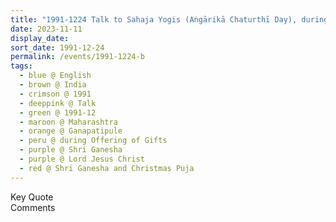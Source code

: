 ```yaml
---
title: "1991-1224 Talk to Sahaja Yogis (Aṅgārikā Chaturthī Day), during the Offering of Gifts after Śhrī Gaṇeśha and Christmas Pūjā, Gaṇapatīpuḷe, Maharashtra, India"
date: 2023-11-11
display_date: 
sort_date: 1991-12-24
permalink: /events/1991-1224-b
tags:
  - blue @ English
  - brown @ India
  - crimson @ 1991
  - deeppink @ Talk
  - green @ 1991-12
  - maroon @ Maharashtra
  - orange @ Ganapatipule
  - peru @ during Offering of Gifts
  - purple @ Shri Ganesha
  - purple @ Lord Jesus Christ  
  - red @ Shri Ganesha and Christmas Puja
---
```


<wave-list>
  <list-title color="green" width="75">Key Quote</list-title>
  <list-item color="BlanchedAlmond"  width="200"></list-item>
  <list-item color="Lavender"></list-item>
  <list-item color="BlanchedAlmond"></list-item>
</wave-list>

<br>

<wave-list>
  <list-title color="green" width="75">Comments</list-title>
  <list-item color="BlanchedAlmond"  width="200"></list-item>
  <list-item color="Lavender"></list-item>
  <list-item color="BlanchedAlmond"></list-item>
</wave-list>